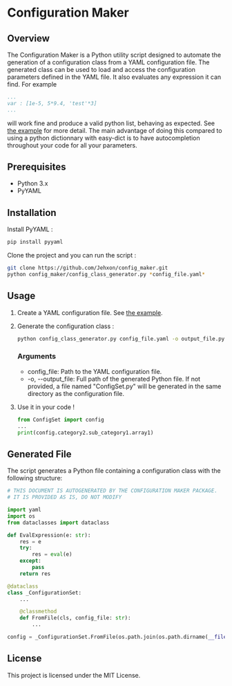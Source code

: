 # Configuration Maker

## Overview
The Configuration Maker is a Python utility script designed to automate the generation of a configuration class from a YAML configuration file. The generated class can be used to load and access the configuration parameters defined in the YAML file.
It also evaluates any expression it can find. For example
```yaml
...
var : [1e-5, 5*9.4, 'test'*3]
...
```
will work fine and produce a valid python list, behaving as expected. See [the example](https://github.com/Jehxon/config_maker/tree/main/config_maker/Example) for more detail.
The main advantage of doing this compared to using a python dictionnary with easy-dict is to have autocompletion throughout your code for all your parameters.

## Prerequisites
- Python 3.x
- PyYAML

## Installation
Install PyYAML :
```bash
pip install pyyaml
```
Clone the project and you can run the script :
```bash
git clone https://github.com/Jehxon/config_maker.git
python config_maker/config_class_generator.py *config_file.yaml*
```

## Usage
1. Create a YAML configuration file. See [the example](https://github.com/Jehxon/config_maker/tree/main/config_maker/Example).
2. Generate the configuration class :
    ```bash
    python config_class_generator.py config_file.yaml -o output_file.py
    ```
    ### Arguments
    - config_file: Path to the YAML configuration file.
    - -o, --output_file: Full path of the generated Python file. If not provided, a file named "ConfigSet.py" will be generated in the same directory as the configuration file.

3. Use it in your code !
    ```python
    from ConfigSet import config
    ...
    print(config.category2.sub_category1.array1)
    ```

## Generated File
The script generates a Python file containing a configuration class with the following structure:

```python
# THIS DOCUMENT IS AUTOGENERATED BY THE CONFIGURATION MAKER PACKAGE.
# IT IS PROVIDED AS IS, DO NOT MODIFY

import yaml
import os
from dataclasses import dataclass

def EvalExpression(e: str):
    res = e
    try:
        res = eval(e)
    except:
        pass
    return res

@dataclass
class _ConfigurationSet:
    ...

    @classmethod
    def FromFile(cls, config_file: str):
        ...

config = _ConfigurationSet.FromFile(os.path.join(os.path.dirname(__file__), "relative_path_to_config_file_from_script"))
```

## License
This project is licensed under the MIT License.